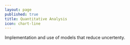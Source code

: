 ```yaml
---
layout: page
published: true
title: Quantitative Analysis
icon: chart-line
---
```

Implementation and use of models that reduce uncertenty.
